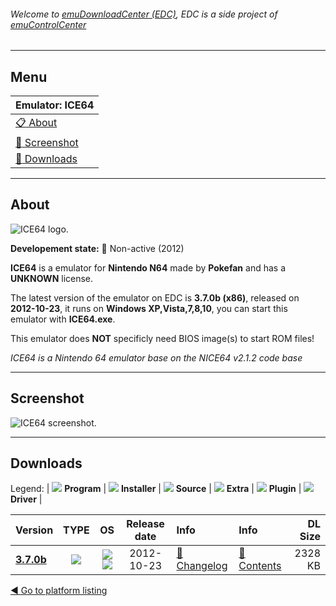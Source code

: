 ###### Welcome to [emuDownloadCenter (EDC)](https://github.com/PhoenixInteractiveNL/emuDownloadCenter/wiki/), EDC is a side project of [emuControlCenter](https://github.com/PhoenixInteractiveNL/emuControlCenter/wiki/)
***
## Menu
| **Emulator: ICE64** |
|:---------|
| [:clipboard: About](#about) |
| [:sunrise: Screenshot](#screenshot) |
| [:floppy_disk: Downloads](#downloads) |
***
## About
![](https://github.com/PhoenixInteractiveNL/emuDownloadCenter/wiki/images_emulator/ice64_logo_200.jpg "ICE64 logo.")

**Developement state:** :red_circle: Non-active (2012)

**ICE64** is a emulator for **Nintendo N64** made by **Pokefan** and has a **UNKNOWN** license.

The latest version of the emulator on EDC is **3.7.0b (x86)**, released on **2012-10-23**, it runs on **Windows XP,Vista,7,8,10**, you can start this emulator with **ICE64.exe**.

This emulator does **NOT** specificly need BIOS image(s) to start ROM files!

_ICE64 is a Nintendo 64 emulator base on the NICE64 v2.1.2 code base_
***
## Screenshot
![](https://raw.githubusercontent.com/PhoenixInteractiveNL/emuDownloadCenter/master/hooks/ice64/emulator_screen_01.jpg "ICE64 screenshot.")
***
## Downloads
Legend:
| ![](https://raw.githubusercontent.com/wiki/PhoenixInteractiveNL/emuDownloadCenter/images_misc/icon_program_24.png) **Program** | 
![](https://raw.githubusercontent.com/wiki/PhoenixInteractiveNL/emuDownloadCenter/images_misc/icon_installer_24.png) **Installer** | 
![](https://raw.githubusercontent.com/wiki/PhoenixInteractiveNL/emuDownloadCenter/images_misc/icon_source_code_24.png) **Source** | 
![](https://raw.githubusercontent.com/wiki/PhoenixInteractiveNL/emuDownloadCenter/images_misc/icon_extra_24.png) **Extra** | 
![](https://raw.githubusercontent.com/wiki/PhoenixInteractiveNL/emuDownloadCenter/images_misc/icon_plugin_24.png) **Plugin** | 
![](https://raw.githubusercontent.com/wiki/PhoenixInteractiveNL/emuDownloadCenter/images_misc/icon_driver_24.png) **Driver** | 


| Version  | TYPE | OS | Release date  | Info       | Info       | DL Size    |
|:---------|:----:|:--:|:-------------:|:-----------|:-----------|-----------:|
| [**3.7.0b**](https://github.com/PhoenixInteractiveNL/edc-repo0004/raw/master/ice64/3.7.0b.7z) | ![](https://raw.githubusercontent.com/wiki/PhoenixInteractiveNL/emuDownloadCenter/images_misc/icon_program_24.png) | ![](https://raw.githubusercontent.com/wiki/PhoenixInteractiveNL/emuDownloadCenter/images_misc/logo_windows_24.png)![](https://raw.githubusercontent.com/wiki/PhoenixInteractiveNL/emuDownloadCenter/images_misc/icon_32-bit_24.png) | 2012-10-23 | [:page_facing_up: Changelog](https://github.com/PhoenixInteractiveNL/edc-repo0004/blob/master/ice64/3.7.0b_changelog.txt) | [:mag_right: Contents](https://github.com/PhoenixInteractiveNL/edc-repo0004/blob/master/ice64/3.7.0b_contents.txt) | 2328 KB |

[:arrow_backward: Go to platform listing](https://github.com/PhoenixInteractiveNL/emuDownloadCenter/wiki/EDC-Platform-List)
